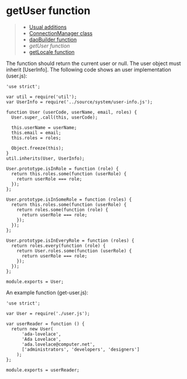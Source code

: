 # getUser function

> * [Usual additions](/application/additions)
> * [ConnectionManager class](connection-manager)
> * [daoBuilder function](dao-builder)
> * _getUser function_
> * [getLocale function](get-locale)

The function should return the current user or null. The user object must inherit [UserInfo].
The following code shows an user implementation (user.js): 

```
'use strict';

var util = require('util');
var UserInfo = require('../source/system/user-info.js');

function User (userCode, userName, email, roles) {
  User.super_.call(this, userCode);

  this.userName = userName;
  this.email = email;
  this.roles = roles;

  Object.freeze(this);
}
util.inherits(User, UserInfo);

User.prototype.isInRole = function (role) {
  return this.roles.some(function (userRole) {
    return userRole === role;
  });
};

User.prototype.isInSomeRole = function (roles) {
  return this.roles.some(function (userRole) {
    return roles.some(function (role) {
      return userRole === role;
    });
  });
};

User.prototype.isInEveryRole = function (roles) {
  return roles.every(function (role) {
    return User.roles.some(function (userRole) {
      return userRole === role;
    });
  });
};

module.exports = User;
```

An example function (get-user.js):

```
'use strict';

var User = require('./user.js');

var userReader = function () {
  return new User(
      'ada-lovelace',
      'Ada Lovelace',
      'ada.lovelace@computer.net',
      ['administrators', 'developers', 'designers']
    );
};

module.exports = userReader;
```
